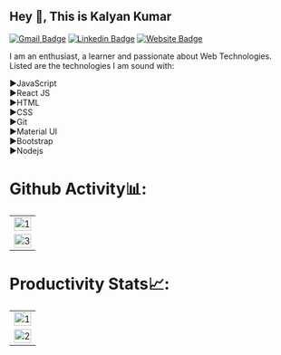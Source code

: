 ## Hey 👋, This is Kalyan Kumar

[![Gmail Badge](https://img.shields.io/badge/-kalyankumarbabu@gmail.com-c14438?style=flat&logo=Gmail&logoColor=white&link=mailto:kalyankumarbabu@gmail.com)](mailto:kalyankumarbabu@gmail.com) [![Linkedin Badge](https://img.shields.io/badge/-kalyankumar-0072b1?style=flat&logo=Linkedin&logoColor=white&link=https://www.linkedin.com/in/kalyan-kumar-mamidisetti-067945140/)](https://www.linkedin.com/in/kalyan-kumar-mamidisetti-067945140/) [![Website Badge](https://img.shields.io/badge/kalyankumar-000000?style=flat&logo=About.me&logoColor=white&link=https://iamkalyan.netlify.app)](https://iamkalyan.netlify.app)

<p align='left'>I am an enthusiast, a learner and passionate about Web Technologies. Listed are the technologies I am sound with:
  
►JavaScript <br/>
►React JS <br/>
►HTML <br/>
►CSS <br/>
►Git <br/>
►Material UI <br/>
►Bootstrap <br/>
►Nodejs <br/>

<!-- <p><img align="center" src="https://github-readme-stats.vercel.app/api/top-langs?username=kalyanmamidisetti&show_icons=true&locale=en&layout=compact" alt="kalyan kumar" /></p>

![Kalyan's github stats](https://github-readme-stats.vercel.app/api?username=kalyanmamidisetti&show_icons=true&theme=tokyonight) <br/>
 -->
# Github Activity📊:

<table>
  <tr>
    <td>
      <img src="https://github-readme-stats.vercel.app/api?username=kalyanmamidisetti&theme=tokyonight&show_icons=true&hide=Jupyter%20Notebook"  display=block      width=100% height=auto  alt="1" >
</td>
   <!--<td>
<img src="https://github-readme-stats.vercel.app/api/top-langs/?username=kalyanmamidisetti" display=block width=100% height=auto alt="2"/>
</td>-->
   </tr>
   <tr>
      <td><img src="https://github-readme-streak-stats.herokuapp.com/?user=kalyanmamidisetti&theme=tokyonight" display=block width=100% height=auto alt="3" ></td>  
  </tr>
</table>

# Productivity Stats📈:
<table>
  <tr>
    <td><img src="https://github-profile-summary-cards.vercel.app/api/cards/profile-details?username=kalyanmamidisetti&theme=tokyonight"  display=block width=100% height=auto  alt="1" ></td>
   </tr> 
   <tr>
      <td><img src="https://activity-graph.herokuapp.com/graph?username=kalyanmamidisetti&bg_color=1a1b27&color=be90f2&line=638fda&point=35aea1&area=true"  display=block width=100% height=auto alt="2" ></td>
  </td>
  </tr>
</table>

